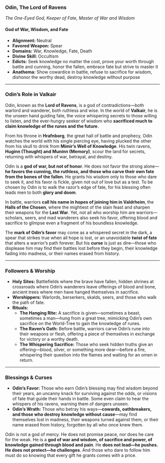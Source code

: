 ### **Odin, The Lord of Ravens**

_The One-Eyed God, Keeper of Fate, Master of War and Wisdom_

#### **God of War, Wisdom, and Fate**

- **Alignment:** Neutral
- **Favored Weapon:** Spear
- **Domains:** War, Knowledge, Fate, Death
- **Divine Skill:** Occultism
- **Edicts:** Seek knowledge no matter the cost, prove your worth through battle and cunning, honor the fallen, embrace fate but strive to master it
- **Anathema:** Show cowardice in battle, refuse to sacrifice for wisdom, dishonor the worthy dead, destroy knowledge without purpose

---

### **Odin’s Role in Valkair**

Odin, known as the **Lord of Ravens**, is a god of contradictions—both warlord and wanderer, both ruthless and wise. In the world of **Valkair**, he is the unseen hand guiding fate, the voice whispering secrets to those willing to listen, and the ever-hungry seeker of wisdom who **sacrificed much to claim knowledge of the runes and the future**.

From his throne in **Hrafnborg**, the great hall of battle and prophecy, Odin watches the world with his single piercing eye, having plucked the other from his skull to drink from **Mimir’s Well of Knowledge**. His twin ravens, **Huginn (Thought) and Muninn (Memory)**, scour the land for secrets, returning with whispers of war, betrayal, and destiny.

Odin is a **god of war, but not of honor**. He does not favor the strong alone—**he favors the cunning, the ruthless, and those who carve their own fate from the bones of the fallen**. He grants his wisdom only to those who dare to seek it, and his favor is fickle, given not out of love but as a test. To be chosen by Odin is to walk the razor’s edge of fate, for his blessing often leads men to both **glory and doom**.

In battle, warriors **call his name in hopes of joining him in Valdrheim**, the **Halls of the Chosen**, where the mightiest of the slain feast and sharpen their weapons for the **Last War**. Yet, not all who worship him are warriors—scholars, seers, and mad wanderers also seek his favor, offering blood and sacrifice to glimpse even a fragment of his boundless knowledge.

The **mark of Odin’s favor** may come as a whispered secret in the dark, a spear that strikes true when all hope is lost, or an unavoidable **twist of fate** that alters a warrior’s path forever. But his **curse** is just as dire—those who displease him may find their battles lost before they begin, their knowledge fading into madness, or their names erased from history.

---

### **Followers & Worship**

- **Holy Sites:** Battlefields where the brave have fallen, hidden shrines at crossroads where Odin’s wanderers leave offerings of blood and bone, ancient trees where men have hanged themselves in sacrifice.
- **Worshippers:** Warlords, berserkers, skalds, seers, and those who walk the path of fate.
- **Rituals:**
    - **The Hanging Rite:** A sacrifice is given—sometimes a beast, sometimes a man—hung from a great tree, mimicking Odin’s own sacrifice on the World-Tree to gain the knowledge of runes.
    - **The Raven’s Oath:** Before battle, warriors carve Odin’s rune into their weapons or flesh, offering a piece of themselves in exchange for victory or a worthy death.
    - **The Whispering Sacrifice:** Those who seek hidden truths give an offering—blood, silver, or something more dear—before a fire, whispering their question into the flames and waiting for an omen in return.

---

### **Blessings & Curses**

- **Odin’s Favor:** Those who earn Odin’s blessing may find wisdom beyond their years, an uncanny knack for surviving against the odds, or visions of fate that guide their hands in battle. Some even claim to hear the whispers of his ravens, warning them of dangers unseen.
- **Odin’s Wrath:** Those who betray his ways—**cowards, oathbreakers, and those who destroy knowledge without cause**—may find themselves lost in madness, their weapons turned against them, or their name erased from history, forgotten by all who once knew them.

Odin is not a god of mercy. He does not promise peace, nor does he care for the weak. He is a **god of war and wisdom, of sacrifice and power, of knowledge gained through blood and pain**. He **does not lead—he pushes. He does not protect—he challenges**. And those who dare to follow him must do so knowing that every gift he grants comes with a price.